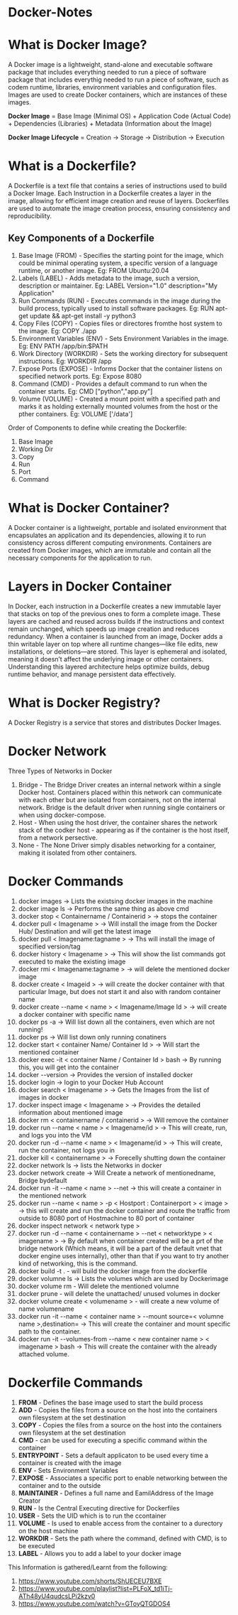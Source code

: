 # Docker-Notes

# What is Docker Image?

A Docker image is a lightweight, stand-alone and executable software package that includes everything needed to run a piece of software package that includes everythig needed to run a piece of software, such as codem runtime, libraries, environment variables and configuration files. Images are used to create Docker containers, which are instances of these images.  

**Docker Image** = Base Image (Minimal OS) + Application Code (Actual Code) + Dependencies (Libraries) + Metadata (Information about the Image)  

**Docker Image Lifecycle** = Creation -> Storage -> Distribution -> Execution  

# What is a Dockerfile?

A Dockerfile is a text file that contains a series of instructions used to build a Docker Image. Each Instruction in a Dockerfile creates a layer in the image, allowing for efficient image creation and reuse of layers. Dockerfiles are used to automate the image creation process, ensuring consistency and reproducibility.  


##  Key Components of a Dockerfile

1) Base Image (FROM) -  Specifies the starting point for the image, which could be minimal operating system, a specific version of a language runtime, or another image. Eg: FROM Ubuntu:20.04
2) Labels (LABEL) - Adds metadata to the image, such a version, description or maintainer. Eg: LABEL Version="1.0" description="My Application"
3) Run Commands (RUN) - Executes commands in the image during the build process, typically used to install software packages. Eg: RUN apt-get update && apt-get install -y python3
4) Copy Files (COPY) - Copies files or directores fromthe host system to the image. Eg: COPY ./app
5) Environment Variables (ENV) - Sets Environment Variables in the image. Eg: ENV PATH /app/bin:$PATH
6) Work Directory (WORKDIR) - Sets the working directory for subsequent instructions. Eg: WORKDIR /app
7) Expose Ports (EXPOSE) - Informs Docker that the container listens on specified network ports. Eg: Expose 8080
8) Command (CMD) - Provides a default command to run when the container starts. Eg: CMD ["python","app.py"]
9) Volume (VOLUME) - Created a mount point with a specified path and marks it as holding externally mounted volumes from the host or the pther containers. Eg: VOLUME ['/data']

Order of Components to define while creating the Dockerfile:
1) Base Image  
2) Working Dir  
3) Copy  
4) Run  
5) Port  
6) Command  

# What is Docker Container?

A Docker container is a lightweight, portable and isolated environment that encapsulates an application and its dependencies, allowing it to run consistency across different computing environments. Containers are created from Docker images, which are immutable and contain all the necessary components for the application to run.  

# Layers in Docker Container

In Docker, each instruction in a Dockerfile creates a new immutable layer that stacks on top of the previous ones to form a complete image. These layers are cached and reused across builds if the instructions and context remain unchanged, which speeds up image creation and reduces redundancy. When a container is launched from an image, Docker adds a thin writable layer on top where all runtime changes—like file edits, new installations, or deletions—are stored. This layer is ephemeral and isolated, meaning it doesn’t affect the underlying image or other containers. Understanding this layered architecture helps optimize builds, debug runtime behavior, and manage persistent data effectively.  


# What is Docker Registry?

A Docker Registry is a service that stores and distributes Docker Images.  

# Docker Network

Three Types of Networks in Docker

1) Bridge - The Bridge Driver creates an internal network within a single Docker host. Containers placed within this network can communicate with each other but are isolated from containers, not on the internal network. Bridge is the default driver when running single containers or when using docker-compose.  
2) Host - When using the host driver, the container shares the network stack of the codker host - appearing as if the container is the host itself, from a network persective.
3) None - The None Driver simply disables networking for a container, making it isolated from other containers.  

# Docker Commands  

1) docker images -> Lists the existsing docker images in the machine  
2) docker image ls -> Performs the same thing as above cmd  
3) docker stop < Containername / Containerid > -> stops the container  
4) docker pull < Imagename > -> Will install the image from the Docker Hub/ Destination and will get the latest image  
5) docker pull < Imagename:tagname > -> Ths will install the image of specified version/tag  
6) docker history < Imagename > -> This will show the list commands got executed to make the existing image   
7) docker rmi < Imagename:tagname > -> will delete the mentioned docker image  
8) docker create < Imageid > -> will create the docker container with that particular Image, but does not start it and also with random container name  
9) docker create --name < name > < Imagename/Image Id > -> will create a docker container with specific name  
10) docker ps -a -> Will list down all the containers, even which are not running!  
11) docker ps -> Will list down only running conatiners  
12) docker start < container Name/ Container Id > -> Will start the mentioned container  
13) docker exec -it < container Name / Container Id > bash -> By running this, you will get into the container  
14) docker --version -> Provides the version of installed docker  
15) docker login -> login to your Docker Hub Account  
16) docker search < Imagename > -> Gets the Images from the list of images in docker  
17) docker inspect image < Imagename > -> Provides the detailed information about mentioned image  
18) docker rm < containername / containerid > -> Will remove the container  
19) docker run --name < name > < Imagename/id > -> This will create, run, and logs you into the VM  
20) docker run -d --name < name > < Imagename/id > -> This will create, run the container, not logs you in  
21) docker kill < containername > -> Forecelly shutting down the container  
22) docker network ls -> lists the Networks in docker
23) docker network create <networkname> -> Will Create a network of mentionedname, Bridge bydefault
24) docker run -it --name < name > --net <networkname> -> this will create a container in the mentioned network  
25) docker run --name < name > -p < Hostport : Containerport > < image > -> this will create and run the docker container and route the traffic from outside to 8080 port of Hostmachine to 80 port of container
26) docker inspect network < network type >
27) docker run -d --name < containername > --net < networktype > < imagename > -> By default when container created will be a prt of the bridge network (Which means, it will be a part of the default vnet that docker engine uses internally), other than that if you want to try another kind of networking, this is the command.
28) docker build -t <imagename> . -  will build the docker image from the dockerfile
29) docker volumne ls -> Lists the volumes which are used by Dockerimage
30) docker volume rm <volumeid> - Will delete the mentioned volumne
31) docker prune -  will delete the unattached/ unused volumes in docker
32) docker volume create < volumename > - will create a new volume of name volumename
33) docker run -it --name < container name > --mount source=< volumne name >,destination= <path inside the Container> <imagename> -> This will create the container and mount specific path to the container.
34) docker run -it --volumes-from <source machine> --name < new container name > < imagename > bash -> This will create the container with the already attached volume.  

# Dockerfile Commands

1) **FROM** - Defines the base image used to start the build process  
2) **ADD** - Copies the files from a source on the host into the containers own filesystem at the set destination  
3) **COPY** - Copies the files from a source on the host into the containers own filesystem at the set destination
4) **CMD** - can be used for executing a specific command within the container
5) **ENTRYPOINT** - Sets a default applicaton to be used every time a container is created with the image
6) **ENV** - Sets Environment Variables
7) **EXPOSE** - Associates a specific port to enable networking between the container and to the outside
8) **MAINTAINER** - Defines a full name and EamilAddress of the Image Creator
9) **RUN** - Is the Central Executing directive for Dockerfiles
10) **USER** - Sets the UID which is to run the ccontainer
11) **VOLUME** - Is  used to enable access from the container to a durectory on the host machine
12) **WORKDIR** - Sets the path where the command, defined with CMD, is to be executed
13) **LABEL** - Allows you to add a label to your docker image  

This Information is gathered/Learnt from the following:

1) https://www.youtube.com/shorts/ShUECEU7BXE  
2) https://www.youtube.com/playlist?list=PLFoX_td1iTj-ATh48yU4qudcsLPi2kzv0
3) https://www.youtube.com/watch?v=GToyQTGDOS4
